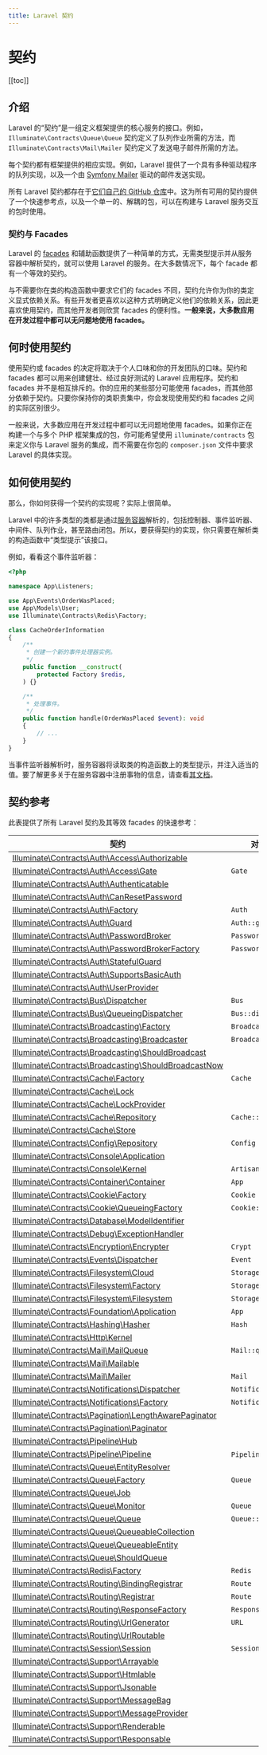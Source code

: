 ```yaml
---
title: Laravel 契约
---
```


# 契约

[[toc]]

## 介绍

Laravel 的“契约”是一组定义框架提供的核心服务的接口。例如，`Illuminate\Contracts\Queue\Queue` 契约定义了队列作业所需的方法，而 `Illuminate\Contracts\Mail\Mailer` 契约定义了发送电子邮件所需的方法。

每个契约都有框架提供的相应实现。例如，Laravel 提供了一个具有多种驱动程序的队列实现，以及一个由 [Symfony Mailer](https://symfony.com/doc/7.0/mailer.html) 驱动的邮件发送实现。

所有 Laravel 契约都存在于[它们自己的 GitHub 仓库](https://github.com/illuminate/contracts)中。这为所有可用的契约提供了一个快速参考点，以及一个单一的、解耦的包，可以在构建与 Laravel 服务交互的包时使用。

### 契约与 Facades

Laravel 的 [facades](/docs/11/architecture-concepts/facades) 和辅助函数提供了一种简单的方式，无需类型提示并从服务容器中解析契约，就可以使用 Laravel 的服务。在大多数情况下，每个 facade 都有一个等效的契约。

与不需要你在类的构造函数中要求它们的 facades 不同，契约允许你为你的类定义显式依赖关系。有些开发者更喜欢以这种方式明确定义他们的依赖关系，因此更喜欢使用契约，而其他开发者则欣赏 facades 的便利性。**一般来说，大多数应用在开发过程中都可以无问题地使用 facades。**

## 何时使用契约

使用契约或 facades 的决定将取决于个人口味和你的开发团队的口味。契约和 facades 都可以用来创建健壮、经过良好测试的 Laravel 应用程序。契约和 facades 并不是相互排斥的。你的应用的某些部分可能使用 facades，而其他部分依赖于契约。只要你保持你的类职责集中，你会发现使用契约和 facades 之间的实际区别很少。

一般来说，大多数应用在开发过程中都可以无问题地使用 facades。如果你正在构建一个与多个 PHP 框架集成的包，你可能希望使用 `illuminate/contracts` 包来定义你与 Laravel 服务的集成，而不需要在你包的 `composer.json` 文件中要求 Laravel 的具体实现。

## 如何使用契约

那么，你如何获得一个契约的实现呢？实际上很简单。

Laravel 中的许多类型的类都是通过[服务容器](/docs/11/architecture-concepts/container)解析的，包括控制器、事件监听器、中间件、队列作业，甚至路由闭包。所以，要获得契约的实现，你只需要在解析类的构造函数中“类型提示”该接口。

例如，看看这个事件监听器：

```php
<?php

namespace App\Listeners;

use App\Events\OrderWasPlaced;
use App\Models\User;
use Illuminate\Contracts\Redis\Factory;

class CacheOrderInformation
{
    /**
     * 创建一个新的事件处理器实例。
     */
    public function __construct(
        protected Factory $redis,
    ) {}

    /**
     * 处理事件。
     */
    public function handle(OrderWasPlaced $event): void
    {
        // ...
    }
}
```

当事件监听器解析时，服务容器将读取类的构造函数上的类型提示，并注入适当的值。要了解更多关于在服务容器中注册事物的信息，请查看[其文档](/docs/11/architecture-concepts/container)。

## 契约参考

此表提供了所有 Laravel 契约及其等效 facades 的快速参考：

| 契约                                                                                                                                                 | 对应的 Facade             |
| ---------------------------------------------------------------------------------------------------------------------------------------------------- | ------------------------- |
| [Illuminate\Contracts\Auth\Access\Authorizable](https://github.com/illuminate/contracts/blob/{{version}}/Auth/Access/Authorizable.php)               | &nbsp;                    |
| [Illuminate\Contracts\Auth\Access\Gate](https://github.com/illuminate/contracts/blob/{{version}}/Auth/Access/Gate.php)                               | `Gate`                    |
| [Illuminate\Contracts\Auth\Authenticatable](https://github.com/illuminate/contracts/blob/{{version}}/Auth/Authenticatable.php)                       | &nbsp;                    |
| [Illuminate\Contracts\Auth\CanResetPassword](https://github.com/illuminate/contracts/blob/{{version}}/Auth/CanResetPassword.php)                     | &nbsp;                    |
| [Illuminate\Contracts\Auth\Factory](https://github.com/illuminate/contracts/blob/{{version}}/Auth/Factory.php)                                       | `Auth`                    |
| [Illuminate\Contracts\Auth\Guard](https://github.com/illuminate/contracts/blob/{{version}}/Auth/Guard.php)                                           | `Auth::guard()`           |
| [Illuminate\Contracts\Auth\PasswordBroker](https://github.com/illuminate/contracts/blob/{{version}}/Auth/PasswordBroker.php)                         | `Password::broker()`      |
| [Illuminate\Contracts\Auth\PasswordBrokerFactory](https://github.com/illuminate/contracts/blob/{{version}}/Auth/PasswordBrokerFactory.php)           | `Password`                |
| [Illuminate\Contracts\Auth\StatefulGuard](https://github.com/illuminate/contracts/blob/{{version}}/Auth/StatefulGuard.php)                           | &nbsp;                    |
| [Illuminate\Contracts\Auth\SupportsBasicAuth](https://github.com/illuminate/contracts/blob/{{version}}/Auth/SupportsBasicAuth.php)                   | &nbsp;                    |
| [Illuminate\Contracts\Auth\UserProvider](https://github.com/illuminate/contracts/blob/{{version}}/Auth/UserProvider.php)                             | &nbsp;                    |
| [Illuminate\Contracts\Bus\Dispatcher](https://github.com/illuminate/contracts/blob/{{version}}/Bus/Dispatcher.php)                                   | `Bus`                     |
| [Illuminate\Contracts\Bus\QueueingDispatcher](https://github.com/illuminate/contracts/blob/{{version}}/Bus/QueueingDispatcher.php)                   | `Bus::dispatchToQueue()`  |
| [Illuminate\Contracts\Broadcasting\Factory](https://github.com/illuminate/contracts/blob/{{version}}/Broadcasting/Factory.php)                       | `Broadcast`               |
| [Illuminate\Contracts\Broadcasting\Broadcaster](https://github.com/illuminate/contracts/blob/{{version}}/Broadcasting/Broadcaster.php)               | `Broadcast::connection()` |
| [Illuminate\Contracts\Broadcasting\ShouldBroadcast](https://github.com/illuminate/contracts/blob/{{version}}/Broadcasting/ShouldBroadcast.php)       | &nbsp;                    |
| [Illuminate\Contracts\Broadcasting\ShouldBroadcastNow](https://github.com/illuminate/contracts/blob/{{version}}/Broadcasting/ShouldBroadcastNow.php) | &nbsp;                    |
| [Illuminate\Contracts\Cache\Factory](https://github.com/illuminate/contracts/blob/{{version}}/Cache/Factory.php)                                     | `Cache`                   |
| [Illuminate\Contracts\Cache\Lock](https://github.com/illuminate/contracts/blob/{{version}}/Cache/Lock.php)                                           | &nbsp;                    |
| [Illuminate\Contracts\Cache\LockProvider](https://github.com/illuminate/contracts/blob/{{version}}/Cache/LockProvider.php)                           | &nbsp;                    |
| [Illuminate\Contracts\Cache\Repository](https://github.com/illuminate/contracts/blob/{{version}}/Cache/Repository.php)                               | `Cache::driver()`         |
| [Illuminate\Contracts\Cache\Store](https://github.com/illuminate/contracts/blob/{{version}}/Cache/Store.php)                                         | &nbsp;                    |
| [Illuminate\Contracts\Config\Repository](https://github.com/illuminate/contracts/blob/{{version}}/Config/Repository.php)                             | `Config`                  |
| [Illuminate\Contracts\Console\Application](https://github.com/illuminate/contracts/blob/{{version}}/Console/Application.php)                         | &nbsp;                    |
| [Illuminate\Contracts\Console\Kernel](https://github.com/illuminate/contracts/blob/{{version}}/Console/Kernel.php)                                   | `Artisan`                 |
| [Illuminate\Contracts\Container\Container](https://github.com/illuminate/contracts/blob/{{version}}/Container/Container.php)                         | `App`                     |
| [Illuminate\Contracts\Cookie\Factory](https://github.com/illuminate/contracts/blob/{{version}}/Cookie/Factory.php)                                   | `Cookie`                  |
| [Illuminate\Contracts\Cookie\QueueingFactory](https://github.com/illuminate/contracts/blob/{{version}}/Cookie/QueueingFactory.php)                   | `Cookie::queue()`         |
| [Illuminate\Contracts\Database\ModelIdentifier](https://github.com/illuminate/contracts/blob/{{version}}/Database/ModelIdentifier.php)               | &nbsp;                    |
| [Illuminate\Contracts\Debug\ExceptionHandler](https://github.com/illuminate/contracts/blob/{{version}}/Debug/ExceptionHandler.php)                   | &nbsp;                    |
| [Illuminate\Contracts\Encryption\Encrypter](https://github.com/illuminate/contracts/blob/{{version}}/Encryption/Encrypter.php)                       | `Crypt`                   |
| [Illuminate\Contracts\Events\Dispatcher](https://github.com/illuminate/contracts/blob/{{version}}/Events/Dispatcher.php)                             | `Event`                   |
| [Illuminate\Contracts\Filesystem\Cloud](https://github.com/illuminate/contracts/blob/{{version}}/Filesystem/Cloud.php)                               | `Storage::cloud()`        |
| [Illuminate\Contracts\Filesystem\Factory](https://github.com/illuminate/contracts/blob/{{version}}/Filesystem/Factory.php)                           | `Storage`                 |
| [Illuminate\Contracts\Filesystem\Filesystem](https://github.com/illuminate/contracts/blob/{{version}}/Filesystem/Filesystem.php)                     | `Storage::disk()`         |
| [Illuminate\Contracts\Foundation\Application](https://github.com/illuminate/contracts/blob/{{version}}/Foundation/Application.php)                   | `App`                     |
| [Illuminate\Contracts\Hashing\Hasher](https://github.com/illuminate/contracts/blob/{{version}}/Hashing/Hasher.php)                                   | `Hash`                    |
| [Illuminate\Contracts\Http\Kernel](https://github.com/illuminate/contracts/blob/{{version}}/Http/Kernel.php)                                         | &nbsp;                    |
| [Illuminate\Contracts\Mail\MailQueue](https://github.com/illuminate/contracts/blob/{{version}}/Mail/MailQueue.php)                                   | `Mail::queue()`           |
| [Illuminate\Contracts\Mail\Mailable](https://github.com/illuminate/contracts/blob/{{version}}/Mail/Mailable.php)                                     | &nbsp;                    |
| [Illuminate\Contracts\Mail\Mailer](https://github.com/illuminate/contracts/blob/{{version}}/Mail/Mailer.php)                                         | `Mail`                    |
| [Illuminate\Contracts\Notifications\Dispatcher](https://github.com/illuminate/contracts/blob/{{version}}/Notifications/Dispatcher.php)               | `Notification`            |
| [Illuminate\Contracts\Notifications\Factory](https://github.com/illuminate/contracts/blob/{{version}}/Notifications/Factory.php)                     | `Notification`            |
| [Illuminate\Contracts\Pagination\LengthAwarePaginator](https://github.com/illuminate/contracts/blob/{{version}}/Pagination/LengthAwarePaginator.php) | &nbsp;                    |
| [Illuminate\Contracts\Pagination\Paginator](https://github.com/illuminate/contracts/blob/{{version}}/Pagination/Paginator.php)                       | &nbsp;                    |
| [Illuminate\Contracts\Pipeline\Hub](https://github.com/illuminate/contracts/blob/{{version}}/Pipeline/Hub.php)                                       | &nbsp;                    |
| [Illuminate\Contracts\Pipeline\Pipeline](https://github.com/illuminate/contracts/blob/{{version}}/Pipeline/Pipeline.php)                             | `Pipeline`;               |
| [Illuminate\Contracts\Queue\EntityResolver](https://github.com/illuminate/contracts/blob/{{version}}/Queue/EntityResolver.php)                       | &nbsp;                    |
| [Illuminate\Contracts\Queue\Factory](https://github.com/illuminate/contracts/blob/{{version}}/Queue/Factory.php)                                     | `Queue`                   |
| [Illuminate\Contracts\Queue\Job](https://github.com/illuminate/contracts/blob/{{version}}/Queue/Job.php)                                             | &nbsp;                    |
| [Illuminate\Contracts\Queue\Monitor](https://github.com/illuminate/contracts/blob/{{version}}/Queue/Monitor.php)                                     | `Queue`                   |
| [Illuminate\Contracts\Queue\Queue](https://github.com/illuminate/contracts/blob/{{version}}/Queue/Queue.php)                                         | `Queue::connection()`     |
| [Illuminate\Contracts\Queue\QueueableCollection](https://github.com/illuminate/contracts/blob/{{version}}/Queue/QueueableCollection.php)             | &nbsp;                    |
| [Illuminate\Contracts\Queue\QueueableEntity](https://github.com/illuminate/contracts/blob/{{version}}/Queue/QueueableEntity.php)                     | &nbsp;                    |
| [Illuminate\Contracts\Queue\ShouldQueue](https://github.com/illuminate/contracts/blob/{{version}}/Queue/ShouldQueue.php)                             | &nbsp;                    |
| [Illuminate\Contracts\Redis\Factory](https://github.com/illuminate/contracts/blob/{{version}}/Redis/Factory.php)                                     | `Redis`                   |
| [Illuminate\Contracts\Routing\BindingRegistrar](https://github.com/illuminate/contracts/blob/{{version}}/Routing/BindingRegistrar.php)               | `Route`                   |
| [Illuminate\Contracts\Routing\Registrar](https://github.com/illuminate/contracts/blob/{{version}}/Routing/Registrar.php)                             | `Route`                   |
| [Illuminate\Contracts\Routing\ResponseFactory](https://github.com/illuminate/contracts/blob/{{version}}/Routing/ResponseFactory.php)                 | `Response`                |
| [Illuminate\Contracts\Routing\UrlGenerator](https://github.com/illuminate/contracts/blob/{{version}}/Routing/UrlGenerator.php)                       | `URL`                     |
| [Illuminate\Contracts\Routing\UrlRoutable](https://github.com/illuminate/contracts/blob/{{version}}/Routing/UrlRoutable.php)                         | &nbsp;                    |
| [Illuminate\Contracts\Session\Session](https://github.com/illuminate/contracts/blob/{{version}}/Session/Session.php)                                 | `Session::driver()`       |
| [Illuminate\Contracts\Support\Arrayable](https://github.com/illuminate/contracts/blob/{{version}}/Support/Arrayable.php)                             | &nbsp;                    |
| [Illuminate\Contracts\Support\Htmlable](https://github.com/illuminate/contracts/blob/{{version}}/Support/Htmlable.php)                               | &nbsp;                    |
| [Illuminate\Contracts\Support\Jsonable](https://github.com/illuminate/contracts/blob/{{version}}/Support/Jsonable.php)                               | &nbsp;                    |
| [Illuminate\Contracts\Support\MessageBag](https://github.com/illuminate/contracts/blob/{{version}}/Support/MessageBag.php)                           | &nbsp;                    |
| [Illuminate\Contracts\Support\MessageProvider](https://github.com/illuminate/contracts/blob/{{version}}/Support/MessageProvider.php)                 | &nbsp;                    |
| [Illuminate\Contracts\Support\Renderable](https://github.com/illuminate/contracts/blob/{{version}}/Support/Renderable.php)                           | &nbsp;                    |
| [Illuminate\Contracts\Support\Responsable](https://github.com/illuminate/contracts/blob/{{version}}/Support/Responsable.php)                         | &nbsp;                    |

